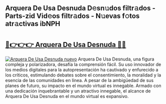 ## Arquera De Usa Desnuda D𝚎sn𝚞dos filtr𝚊dos - Parts-zid Vid𝚎os filtr𝚊dos - N𝚞evas f𝚘tos atr𝚊ctivas ibNPH

# <h2><a href="http://mb6r7p.tromn.icu/?c=Arquera+De+Usa+Desnuda">🔗👉👉👉 Arquera De Usa Desnuda 🔗🔗</a></h2>

[![Arquera De Usa Desnuda nuevo](https://i.imgur.com/pEAQMta.gif)](http://mb6r7p.tromn.icu/?c=Arquera+De+Usa+Desnuda)
Arquera De Usa Desnuda, una figura compleja y polarizadora, desafía la comprensión fácil. Su uso innovador de los medios digitales para la autopresentación ha cautivado y enfurecido a los críticos, estimulando debates sobre el consentimiento, la moralidad y la esencia de las comunidades en línea. A pesar de la ambigüedad de sus planes de futuro, su impacto en el mundo virtual es innegable. Armado con una dedicación inquebrantable y un atractivo innegable, el alcance de Arquera De Usa Desnuda en el mundo virtual es expansivo.
